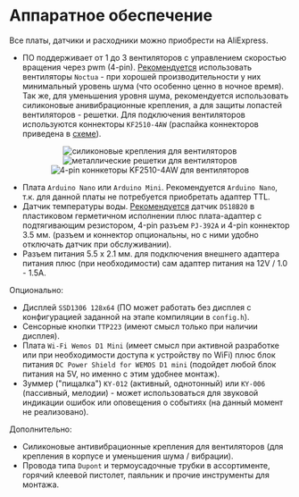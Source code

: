 # Аппаратное обеспечение

Все платы, датчики и расходники можно приобрести на AliExpress.

* ПО поддерживает от 1 до 3 вентиляторов с управлением скоростью вращения через pwm (4-pin). [Рекомендуется](fan-matrix.md) использовать вентиляторы `Noctua` - при хорошей производительности у них минимальный уровень шума (что особенно ценно в ночное время). Так же, для уменьшения уровня шума, рекомендуется использовать силиконовые анивибрационные крепления, а для защиты лопастей вентиляторов - решетки. Для подключения вентиляторов используются коннекторы `KF2510-4AW` (распайка коннекторов приведена в [схеме](schema.md)).

<p align='center'>
<img src='https://user-images.githubusercontent.com/802583/176414763-9223d1ce-3e33-44ee-b1bf-8d565bbedfc0.jpg' alt='силиконовые крепления для вентиляторов'>
<img src='https://user-images.githubusercontent.com/802583/176414746-44da5fe4-bb67-4805-ab6f-735ca33a7a29.jpg' alt='металлические решетки для вентиляторов'>
<img src='https://user-images.githubusercontent.com/802583/176414754-ec051f6f-019e-40e9-a700-23ccd7f4ee07.jpg' alt='4-pin коннкеторы KF2510-4AW для вентиляторов'>
</p>

* Плата `Arduino Nano` или `Arduino Mini`. Рекомендуется `Arduino Nano`, т.к. для данной платы не потребуется приобретать адаптер TTL.
* Датчик температуры воды. [Рекомендуется](sensor-matrix.md) датчик `DS18B20` в пластиковом герметичном исполнении плюс плата-адаптер с подтягивающим резистором, 4-pin разъем `PJ-392A` и 4-pin коннектор 3.5 мм. (разъем и коннектор опциональны, но с ними удобно отключать датчик при обслуживании).
* Разъем питания 5.5 x 2.1 мм. для подключения внешнего адаптера питания плюс (при необходимости) сам адаптер питания на 12V / 1.0 - 1.5A.

Опционально:

* Дисплей `SSD1306 128x64` (ПО может работать без дисплея с конфигурацией заданной на этапе компиляции в `config.h`).
* Сенсорные кнопки `TTP223` (имеют смысл только при наличии дисплея).
* Плата `Wi-Fi Wemos D1 Mini` (имеет смысл при активной разработке или при необходимости доступа к устройству по WiFi) плюс блок питания `DC Power Shield for WEMOS D1 mini` (подойдет любой блок питания на 5V, но именно с этим удобнее монтаж).
* Зуммер ("пищалка") `KY-012` (активный, однотонный) или `KY-006` (пассивный, мелодии) - может использоваться для звуковой индикации ошибок или оповещения о событиях (на данный момент не реализовано).

Дополнительно:

* Силиконовые антивибрационные крепления для вентиляторов (для крепления в корпусе и уменьшения шума / вибрации).
* Провода типа `Dupont` и термоусадочные трубки в ассортименте, горячий клеевой пистолет, паяльник и прочие инструменты для монтажа.
